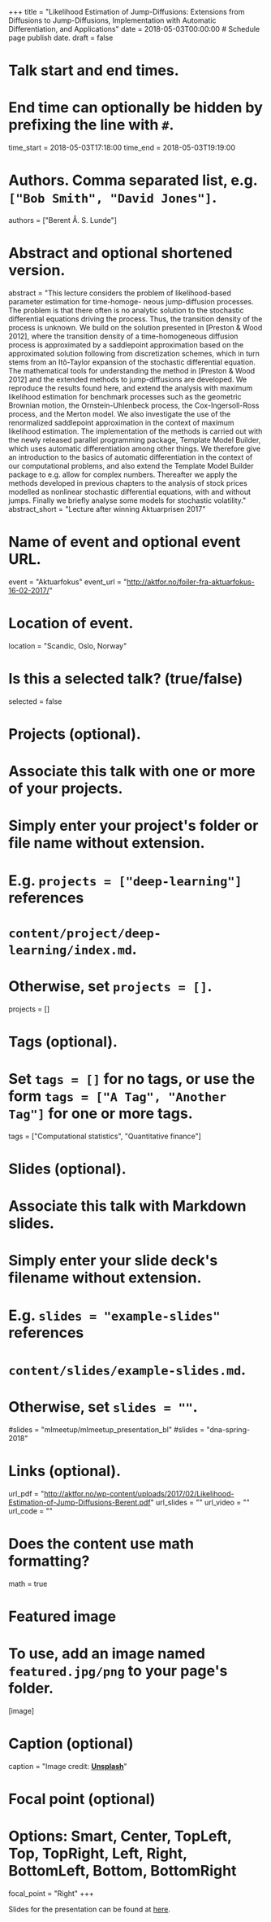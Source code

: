 +++
title = "Likelihood Estimation of Jump-Diffusions: Extensions from Diffusions to Jump-Diffusions, Implementation with Automatic Differentiation, and Applications"
date = 2018-05-03T00:00:00  # Schedule page publish date.
draft = false

# Talk start and end times.
#   End time can optionally be hidden by prefixing the line with `#`.
time_start = 2018-05-03T17:18:00
time_end = 2018-05-03T19:19:00

# Authors. Comma separated list, e.g. `["Bob Smith", "David Jones"]`.
authors = ["Berent Å. S. Lunde"]

# Abstract and optional shortened version.
abstract = "This lecture considers the problem of likelihood-based parameter estimation for time-homoge- neous jump-diffusion processes. The problem is that there often is no analytic solution to the stochastic differential equations driving the process. Thus, the transition density of the process is unknown. We build on the solution presented in [Preston & Wood 2012], where the transition density of a time-homogeneous diffusion process is approximated by a saddlepoint approximation based on the approximated solution following from discretization schemes, which in turn stems from an Itô-Taylor expansion of the stochastic differential equation. The mathematical tools for understanding the method in [Preston & Wood 2012] and the extended methods to jump-diffusions are developed. We reproduce the results found here, and extend the analysis with maximum likelihood estimation for benchmark processes such as the geometric Brownian motion, the Ornstein-Uhlenbeck process, the Cox-Ingersoll-Ross process, and the Merton model. We also investigate the use of the renormalized saddlepoint approximation in the context of maximum likelihood estimation. The implementation of the methods is carried out with the newly released parallel programming package, Template Model Builder, which uses automatic differentiation among other things. We therefore give an introduction to the basics of automatic differentiation in the context of our computational problems, and also extend the Template Model Builder package to e.g. allow for complex numbers. Thereafter we apply the methods developed in previous chapters to the analysis of stock prices modelled as nonlinear stochastic differential equations, with and without jumps. Finally we briefly analyse some models for stochastic volatility."
abstract_short = "Lecture after winning Aktuarprisen 2017"

# Name of event and optional event URL.
event = "Aktuarfokus"
event_url = "http://aktfor.no/foiler-fra-aktuarfokus-16-02-2017/"

# Location of event.
location = "Scandic, Oslo, Norway"

# Is this a selected talk? (true/false)
selected = false

# Projects (optional).
#   Associate this talk with one or more of your projects.
#   Simply enter your project's folder or file name without extension.
#   E.g. `projects = ["deep-learning"]` references 
#   `content/project/deep-learning/index.md`.
#   Otherwise, set `projects = []`.
projects = []

# Tags (optional).
#   Set `tags = []` for no tags, or use the form `tags = ["A Tag", "Another Tag"]` for one or more tags.
tags = ["Computational statistics", "Quantitative finance"]

# Slides (optional).
#   Associate this talk with Markdown slides.
#   Simply enter your slide deck's filename without extension.
#   E.g. `slides = "example-slides"` references 
#   `content/slides/example-slides.md`.
#   Otherwise, set `slides = ""`.
#slides = "mlmeetup/mlmeetup_presentation_bl"
#slides = "dna-spring-2018"

# Links (optional).
url_pdf = "http://aktfor.no/wp-content/uploads/2017/02/Likelihood-Estimation-of-Jump-Diffusions-Berent.pdf"
url_slides = ""
url_video = ""
url_code = ""

# Does the content use math formatting?
math = true

# Featured image
# To use, add an image named `featured.jpg/png` to your page's folder. 
[image]
  # Caption (optional)
  caption = "Image credit: [**Unsplash**](https://unsplash.com/photos/bzdhc5b3Bxs)"

  # Focal point (optional)
  # Options: Smart, Center, TopLeft, Top, TopRight, Left, Right, BottomLeft, Bottom, BottomRight
  focal_point = "Right"
+++

Slides for the presentation can be found at [here](http://aktfor.no/wp-content/uploads/2017/02/Likelihood-Estimation-of-Jump-Diffusions-Berent.pdf).